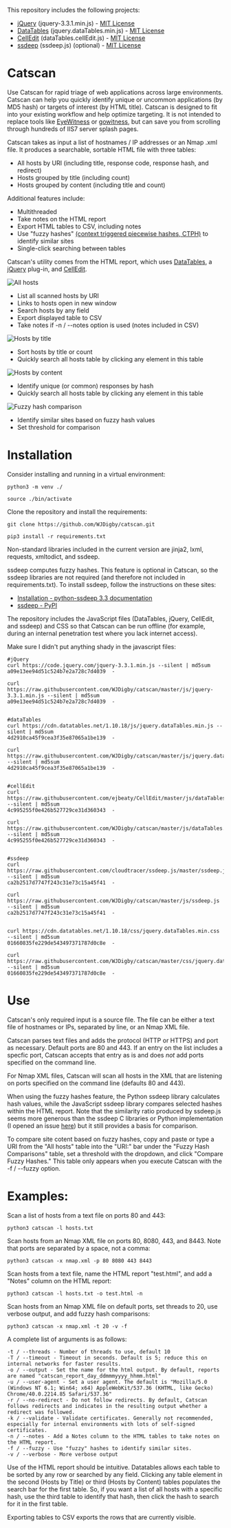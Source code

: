 This repository includes the following projects:

* [jQuery](https://jquery.org/) (jquery-3.3.1.min.js) - [MIT License](https://jquery.org/license/)
* [DataTables](https://datatables.net/) (jquery.dataTables.min.js) - [MIT License](https://datatables.net/license/mit)
* [CellEdit](https://github.com/ejbeaty/CellEdit) (dataTables.cellEdit.js) - [MIT License](https://github.com/ejbeaty/CellEdit/blob/master/js/dataTables.cellEdit.js)
* [ssdeep](https://github.com/cloudtracer/ssdeep.js/blob/master/ssdeep.js) (ssdeep.js) (optional) - [MIT License](https://github.com/cloudtracer/ssdeep.js/blob/master/LICENSE)

# Catscan

Use Catscan for rapid triage of web applications across large environments. Catscan can help you quickly identify unique or uncommon applications (by MD5 hash) or targets of interest (by HTML title). Catscan is designed to fit into your existing workflow and help optimize targeting. It is not intended to replace tools like [EyeWitness](https://github.com/FortyNorthSecurity/EyeWitness) or [gowitness](https://github.com/sensepost/gowitness), but can save you from scrolling through hundreds of IIS7 server splash pages.

Catscan takes as input a list of hostnames / IP addresses or an Nmap .xml file. It produces a searchable, sortable HTML file with three tables:

* All hosts by URI (including title, response code, response hash, and redirect)
* Hosts grouped by title (including count)
* Hosts grouped by content (including title and count)

Additional features include:

* Multithreaded
* Take notes on the HTML report
* Export HTML tables to CSV, including notes
* Use "fuzzy hashes" [(context triggered piecewise hashes, CTPH)](https://ssdeep-project.github.io/ssdeep/index.html) to identify similar sites
* Single-click searching between tables

Catscan's utility comes from the HTML report, which uses [DataTables](https://datatables.net/), a [jQuery](https://jquery.com/) plug-in, and [CellEdit](https://github.com/ejbeaty/CellEdit).

![All hosts](https://raw.githubusercontent.com/WJDigby/catscan/master/screens/catscan1.png)
* List all scanned hosts by URI
* Links to hosts open in new window
* Search hosts by any field
* Export displayed table to CSV
* Take notes if -n / --notes option is used (notes included in CSV)

![Hosts by title](https://raw.githubusercontent.com/WJDigby/catscan/master/screens/catscan2.png)
* Sort hosts by title or count
* Quickly search all hosts table by clicking any element in this table

![Hosts by content](https://raw.githubusercontent.com/WJDigby/catscan/master/screens/catscan3.png)
* Identify unique (or common) responses by hash
* Quickly search all hosts table by clicking any element in this table

![Fuzzy hash comparison](https://raw.githubusercontent.com/WJDigby/catscan/master/screens/catscan4.png)
* Identify similar sites based on fuzzy hash values
* Set threshold for comparison

# Installation

Consider installing and running in a virtual environment:

`python3 -m venv ./`

`source ./bin/activate`

Clone the repository and install the requirements:

`git clone https://github.com/WJDigby/catscan.git`

`pip3 install -r requirements.txt`

Non-standard libraries included in the current version are jinja2, lxml, requests, xmltodict, and ssdeep.

ssdeep computes fuzzy hashes. This feature is optional in Catscan, so the ssdeep libraries are not required (and therefore not included in requirements.txt). To install ssdeep, follow the instructions on these sites:

* [Installation - python-ssdeep 3.3 documentation](https://python-ssdeep.readthedocs.io/en/latest/installation.html)
* [ssdeep - PyPI](https://pypi.org/project/ssdeep/)

The repository includes the JavaScript files (DataTables, jQuery, CellEdit, and ssdeep) and CSS so that Catscan can be run offline (for example, during an internal penetration test where you lack internet access).

Make sure I didn't put anything shady in the javascript files:

```
#jQuery
curl https://code.jquery.com/jquery-3.3.1.min.js --silent | md5sum 
a09e13ee94d51c524b7e2a728c7d4039  -

curl https://raw.githubusercontent.com/WJDigby/catscan/master/js/jquery-3.3.1.min.js --silent | md5sum
a09e13ee94d51c524b7e2a728c7d4039  -


#dataTables
curl https://cdn.datatables.net/1.10.18/js/jquery.dataTables.min.js --silent | md5sum 
4d2910ca45f9cea3f35e87065a1be139  -

curl https://raw.githubusercontent.com/WJDigby/catscan/master/js/jquery.dataTables.min.js --silent | md5sum
4d2910ca45f9cea3f35e87065a1be139  -


#cellEdit
curl https://raw.githubusercontent.com/ejbeaty/CellEdit/master/js/dataTables.cellEdit.js --silent | md5sum
4c995255f0e426b527729ce31d360343  -

curl https://raw.githubusercontent.com/WJDigby/catscan/master/js/dataTables.cellEdit.js --silent | md5sum
4c995255f0e426b527729ce31d360343  -


#ssdeep
curl https://raw.githubusercontent.com/cloudtracer/ssdeep.js/master/ssdeep.js --silent | md5sum
ca2b2517d7747f243c31e73c15a45f41  -

curl https://raw.githubusercontent.com/WJDigby/catscan/master/js/ssdeep.js --silent | md5sum
ca2b2517d7747f243c31e73c15a45f41  -


curl https://cdn.datatables.net/1.10.18/css/jquery.dataTables.min.css --silent | md5sum
01660835fe229de543497371787d0c8e  -

curl https://raw.githubusercontent.com/WJDigby/catscan/master/css/jquery.dataTables.min.css --silent | md5sum
01660835fe229de543497371787d0c8e  -
```

# Use

Catscan's only required input is a source file. The file can be either a text file of hostnames or IPs, separated by line, or an Nmap XML file.

Catscan parses text files and adds the protocol (HTTP or HTTPS) and port as necessary. Default ports are 80 and 443. If an entry on the list includes a specfic port, Catscan accepts that entry as is and does *not* add ports specified on the command line. 

For Nmap XML files, Catscan will scan all hosts in the XML that are listening on ports specified on the command line (defaults 80 and 443).

When using the fuzzy hashes feature, the Python ssdeep library calculates hash values, while the JavaScript ssdeep library compares selected hashes within the HTML report. Note that the similarity ratio produced by ssdeep.js seems more generous than the ssdeep C libraries or Python implementation (I opened an issue [here](https://github.com/cloudtracer/ssdeep.js/issues/1)) but it still provides a basis for comparison.

To compare site cotent based on fuzzy hashes, copy and paste or type a URI from the "All hosts" table into the "URI:" bar under the "Fuzzy Hash Comparisons" table, set a threshold with the dropdown, and click "Compare Fuzzy Hashes." This table only appears when you execute Catscan with the -f / --fuzzy option.

# Examples:

Scan a list of hosts from a text file on ports 80 and 443:

`python3 catscan -l hosts.txt`

Scan hosts from an Nmap XML file on ports 80, 8080, 443, and 8443. Note that ports are separated by a space, not a comma:

`python3 catscan -x nmap.xml -p 80 8080 443 8443`

Scan hosts from a text file, name the HTML report "test.html", and add a "Notes" column on the HTML report:

`python3 catscan -l hosts.txt -o test.html -n`

Scan hosts from an Nmap XML file on default ports, set threads to 20, use verbose output, and add fuzzy hash comparisons:

`python3 catscan -x nmap.xml -t 20 -v -f`

A complete list of arguments is as follows:

```
-t / --threads - Number of threads to use, default 10
-T / --timeout - Timeout in seconds. Default is 5; reduce this on internal networks for faster results.
-o / --output - Set the name for the html output. By default, reports are named "catscan_report_day_ddmmmyyyy_hhmm.html"
-u / --user-agent - Set a user agent. The default is "Mozilla/5.0 (Windows NT 6.1; Win64; x64) AppleWebKit/537.36 (KHTML, like Gecko) Chrome/40.0.2214.85 Safari/537.36"
-r / --no-redirect - Do not follow redirects. By default, Catscan follows redirects and indicates in the resulting output whether a redirect was followed.
-k / --validate - Validate certificates. Generally not recommended, especially for internal environments with lots of self-signed certificates.
-n / --notes - Add a Notes column to the HTML tables to take notes on the HTML report.
-f / --fuzzy - Use "fuzzy" hashes to identify similar sites.
-v / --verbose - More verbose output 
```

Use of the HTML report should be intuitive. Datatables allows each table to be sorted by any row or searched by any field. Clicking any table element in the second (Hosts by Title) or third (Hosts by Content) tables populates the search bar for the first table. So, if you want a list of all hosts with a specific hash, use the third table to identify that hash, then click the hash to search for it in the first table. 

Exporting tables to CSV exports the rows that are currently visible. 
